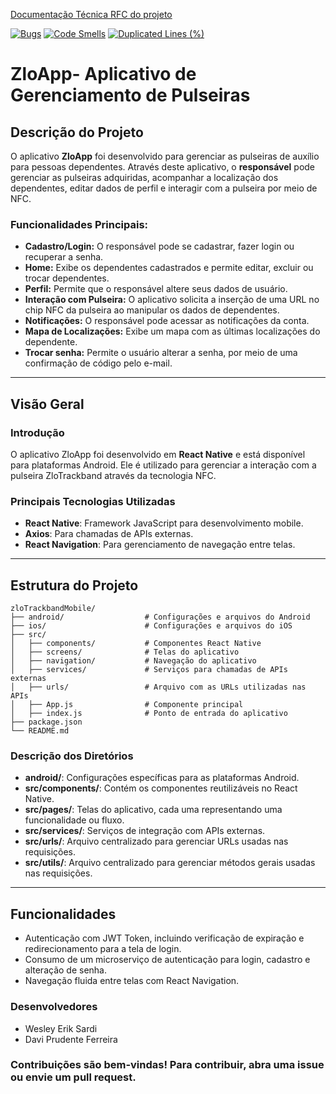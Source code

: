 [Documentação Técnica RFC do projeto](https://docs.google.com/document/d/11Tobzwm5-JkiURC2DJRTKl8LARjj46NG/edit?usp=sharing&ouid=113156827946997430842&rtpof=true&sd=true)

[![Bugs](https://sonarcloud.io/api/project_badges/measure?project=WesleySardi_projeto-conclusao-curso-mobile&metric=bugs)](https://sonarcloud.io/summary/new_code?id=WesleySardi_projeto-conclusao-curso-mobile)
[![Code Smells](https://sonarcloud.io/api/project_badges/measure?project=WesleySardi_projeto-conclusao-curso-mobile&metric=code_smells)](https://sonarcloud.io/summary/new_code?id=WesleySardi_projeto-conclusao-curso-mobile)
[![Duplicated Lines (%)](https://sonarcloud.io/api/project_badges/measure?project=WesleySardi_projeto-conclusao-curso-mobile&metric=duplicated_lines_density)](https://sonarcloud.io/summary/new_code?id=WesleySardi_projeto-conclusao-curso-mobile)

# ZloApp- Aplicativo de Gerenciamento de Pulseiras

## Descrição do Projeto

O aplicativo **ZloApp** foi desenvolvido para gerenciar as pulseiras de auxílio para pessoas dependentes. Através deste aplicativo, o **responsável** pode gerenciar as pulseiras adquiridas, acompanhar a localização dos dependentes, editar dados de perfil e interagir com a pulseira por meio de NFC.

### Funcionalidades Principais:

- **Cadastro/Login:** O responsável pode se cadastrar, fazer login ou recuperar a senha.
- **Home:** Exibe os dependentes cadastrados e permite editar, excluir ou trocar dependentes.
- **Perfil:** Permite que o responsável altere seus dados de usuário.
- **Interação com Pulseira:** O aplicativo solicita a inserção de uma URL no chip NFC da pulseira ao manipular os dados de dependentes.
- **Notificações:** O responsável pode acessar as notificações da conta.
- **Mapa de Localizações:** Exibe um mapa com as últimas localizações do dependente.
- **Trocar senha:** Permite o usuário alterar a senha, por meio de uma confirmação de código pelo e-mail.

---

## Visão Geral

### Introdução
O aplicativo ZloApp foi desenvolvido em **React Native** e está disponível para plataformas Android. Ele é utilizado para gerenciar a interação com a pulseira ZloTrackband através da tecnologia NFC.

### Principais Tecnologias Utilizadas
- **React Native**: Framework JavaScript para desenvolvimento mobile.
- **Axios**: Para chamadas de APIs externas.
- **React Navigation**: Para gerenciamento de navegação entre telas.

---

## Estrutura do Projeto
```
zloTrackbandMobile/
├── android/                  # Configurações e arquivos do Android
├── ios/                      # Configurações e arquivos do iOS
├── src/
│   ├── components/           # Componentes React Native
│   ├── screens/              # Telas do aplicativo
│   ├── navigation/           # Navegação do aplicativo
│   ├── services/             # Serviços para chamadas de APIs externas
│   ├── urls/                 # Arquivo com as URLs utilizadas nas APIs
│   ├── App.js                # Componente principal
│   ├── index.js              # Ponto de entrada do aplicativo
├── package.json
└── README.md
```

### Descrição dos Diretórios
- **android/**: Configurações específicas para as plataformas Android.
- **src/components/**: Contém os componentes reutilizáveis no React Native.
- **src/pages/**: Telas do aplicativo, cada uma representando uma funcionalidade ou fluxo.
- **src/services/**: Serviços de integração com APIs externas.
- **src/urls/**: Arquivo centralizado para gerenciar URLs usadas nas requisições.
- **src/utils/**: Arquivo centralizado para gerenciar métodos gerais usadas nas requisições.

---

## Funcionalidades
- Autenticação com JWT Token, incluindo verificação de expiração e redirecionamento para a tela de login.
- Consumo de um microserviço de autenticação para login, cadastro e alteração de senha.
- Navegação fluida entre telas com React Navigation.

### Desenvolvedores

- Wesley Erik Sardi
- Davi Prudente Ferreira

### Contribuições são bem-vindas! Para contribuir, abra uma issue ou envie um pull request.
